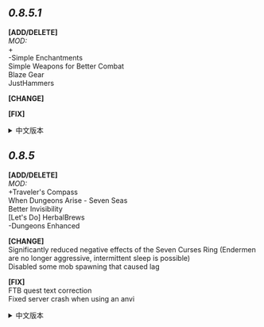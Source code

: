 ***0.8.5.1***
---
**[ADD/DELETE]**  
*MOD:*  
+  
-Simple Enchantments  
Simple Weapons for Better Combat  
Blaze Gear  
JustHammers

**[CHANGE]**  


**[FIX]**  

<details>
<summary>中文版本</summary>
  
**[添加/删除]**  
*MOD:*  
+   
-Simple Enchantments  
Simple Weapons for Better Combat  
Blaze Gear

**[改变]**  


**[修复]**  

</details>



***0.8.5***
---
**[ADD/DELETE]**  
*MOD:*  
+Traveler's Compass  
When Dungeons Arise - Seven Seas  
Better Invisibility  
[Let's Do] HerbalBrews  
-Dungeons Enhanced

**[CHANGE]**  
Significantly reduced negative effects of the Seven Curses Ring (Endermen are no longer aggressive, intermittent sleep is possible)  
Disabled some mob spawning that caused lag

**[FIX]**  
FTB quest text correction  
Fixed server crash when using an anvi
<details>
<summary>中文版本</summary>
  
**[添加/删除]**  
*MOD:*  
+Traveler's Compass   
When Dungeons Arise - Seven Seas  
Better Invisibility  
[Let's Do] HerbalBrews  
-Dungeons Enhanced

**[改变]**  
七咒之戒的负面效果大幅度下调(末影人不再具有攻击性,可以间歇性睡觉)  
禁用了部分导致卡顿的生物生成

**[修复]**  
FTB任务文本更正  
修复服务端使用铁砧崩溃
</details>

